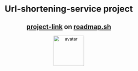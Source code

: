 <div align ="center">
  
#  Url-shortening-service project
## [project-link](https://roadmap.sh/projects/url-shortening-service) on [roadmap.sh](https://roadmap.sh/)
  <img src="https://assets.roadmap.sh/guest/url-shortener-architecture-u72mu.png" height="100" alt="avatar" />
</div>
